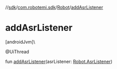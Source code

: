 //[sdk](../../../index.md)/[com.robotemi.sdk](../index.md)/[Robot](index.md)/[addAsrListener](add-asr-listener.md)

# addAsrListener

[androidJvm]\

@UiThread

fun [addAsrListener](add-asr-listener.md)(asrListener: [Robot.AsrListener](-asr-listener/index.md))
